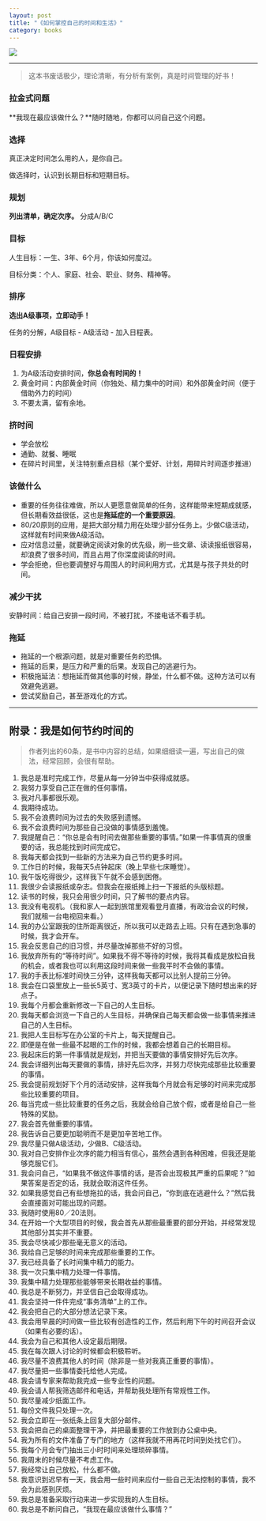 ```yaml
---
layout: post
title: "《如何掌控自己的时间和生活》"
category: books
---
```


<a href="https://book.douban.com/subject/1436707/"><img src="https://img3.doubanio.com/view/subject/s/public/s1918400.jpg" /></a>

---

> 这本书废话极少，理论清晰，有分析有案例，真是时间管理的好书！

### 拉金式问题

**我现在最应该做什么？**随时随地，你都可以问自己这个问题。

### 选择

真正决定时间怎么用的人，是你自己。

做选择时，认识到长期目标和短期目标。

### 规划

**列出清单，确定次序。** 分成A/B/C

### 目标

人生目标：一生、3年、6个月，你该如何度过。

目标分类：个人、家庭、社会、职业、财务、精神等。

### 排序

**选出A级事项，立即动手！**

任务的分解，A级目标 - A级活动 - 加入日程表。

### 日程安排

1. 为A级活动安排时间，**你总会有时间的！**
2. 黄金时间：内部黄金时间（你独处、精力集中的时间）和外部黄金时间（便于借助外力的时间）
3. 不要太满，留有余地。

### 挤时间

- 学会放松
- 通勤、就餐、睡眠
- 在碎片时间里，关注特别重点目标（某个爱好、计划，用碎片时间逐步推进）

### 该做什么

- 重要的任务往往难做，所以人更愿意做简单的任务，这样能带来短期成就感，但长期看效益很低，这也是**拖延症的一个重要原因**。
- 80/20原则的应用，是把大部分精力用在处理少部分任务上。少做C级活动，这样就有时间来做A级活动。
- 应对信息过量，就要确定阅读对象的优先级，刷一些文章、读读报纸很容易，却浪费了很多时间，而且占用了你深度阅读的时间。
- 学会拒绝，但也要调整好与周围人的时间利用方式，尤其是与孩子共处的时间。

### 减少干扰

安静时间：给自己安排一段时间，不被打扰，不接电话不看手机。

### 拖延

- 拖延的一个根源问题，就是对重要任务的恐惧。
- 拖延的后果，是压力和严重的后果。发现自己的逃避行为。
- 积极拖延法：想拖延而做其他事的时候，静坐，什么都不做。这种方法可以有效避免逃避。
- 尝试奖励自己，甚至游戏化的方式。

---

## 附录：我是如何节约时间的

>  作者列出的60条，是书中内容的总结，如果细细读一遍，写出自己的做法，经常回顾，会很有帮助。

1. 我总是准时完成工作，尽量从每一分钟当中获得成就感。
2. 我努力享受自己正在做的任何事情。
3. 我对凡事都很乐观。
4. 我期待成功。
5. 我不会浪费时间为过去的失败感到遗憾。
6. 我不会浪费时间为那些自己没做的事情感到羞愧。
7. 我提醒自己：“你总是会有时间去做那些重要的事情。”如果一件事情真的很重要的话，我总能找到时间完成它。
8. 我每天都会找到一些新的方法来为自己节约更多时间。
9. 工作日的时候，我每天5点钟起床（晚上早些七床睡觉）。
10. 我午饭吃得很少，这样我下午就不会感到困倦。
11. 我很少会读报纸或杂志。但我会在报纸摊上扫一下报纸的头版标题。
12. 读书的时候，我只会用很少时间，只了解书的要点内容。
13. 我没有电视机。（我和家人一起到旅馆里观看登月直播，有政治会议的时候，我们就租一台电视回来看。）
14. 我的办公室跟我的住所距离很近，所以我可以走路去上班。只有在遇到急事的时候，我才会开车。
15. 我会反思自己的旧习惯，并尽量改掉那些不好的习惯。
16. 我放弃所有的“等待时间”。如果我不得不等待的时候，我将其看成是放松自我的机会，或者我也可以利用这段时间来做一些我平时不会做的事情。
17. 我的手表比标准时间快三分钟，这样我每天都可以比别人提前三分钟。
18. 我会在口袋里放上一些长5英寸、宽3英寸的卡片，以便记录下随时想出来的好点子。
19. 我每个月都会重新修改一下自己的人生目标。
20. 我每天都会浏览一下自己的人生目标，并确保自己每天都会做一些事情来推进自己的人生目标。
21. 我把人生目标写在办公室的卡片上，每天提醒自己。
22. 即便是在做一些最不起眼的工作的时候，我都会想着自己的长期目标。
23. 我起床后的第一件事情就是规划，并把当天要做的事情安排好先后次序。
24. 我会详细列出每天要做的事情，排好先后次序，并努力尽快完成那些比较重要的事情。
25. 我会提前规划好下个月的活动安排，这样我每个月就会有足够的时间来完成那些比较重要的项目。
26. 每当完成一些比较重要的任务之后，我就会给自己放个假，或者是给自己一些特殊的奖励。
27. 我会首先做重要的事情。
28. 我告诉自己要更加聪明而不是更加辛苦地工作。
29. 我尽量只做A级活动，少做B、C级活动。
30. 我对自己安排作业次序的能力相当有信心，虽然会遇到各种困难，但我还是能够克服它们。
31. 我会问自己，“如果我不做这件事情的话，是否会出现极其严重的后果呢？”如果答案是否定的话，我就会取消这件任务。
32. 如果我感觉自己有些想拖拉的话，我会问自己，“你到底在逃避什么？”然后我会直接面对可能出现的问题。
33. 我随时使用80／20法则。
34. 在开始一个大型项目的时候，我会首先从那些最重要的部分开始，并经常发现其他部分其实并不重要。
35. 我会尽快减少那些毫无意义的活动。
36. 我给自己足够的时间来完成那些重要的工作。
37. 我已经具备了长时间集中精力的能力。
38. 我一次只集中精力处理一件事情。
39. 我集中精力处理那些能够带来长期收益的事情。
40. 我总是不断努力，并坚信自己会取得成功。
41. 我会坚持一件件完成“事务清单”上的工作。
42. 我会把自己的大部分想法记录下来。
43. 我会用早晨的时间做一些比较有创造性的工作，然后利用下午的时间召开会议（如果有必要的话）。
44. 我会为自己和其他人设定最后期限。
45. 我在每次跟人讨论的时候都会积极聆听。
46. 我尽量不浪费其他人的时间（除非是一些对我真正重要的事情）。
47. 我尽量把一些事情委托给他人完成。
48. 我会请专家来帮助我完成一些专业性的问题。
49. 我会请人帮我筛选邮件和电话，并帮助我处理所有常规性工作。
50. 我尽量减少纸面工作。
51. 每份文件我只处理一次。
52. 我会立即在一张纸条上回复大部分邮件。
53. 我会把自己的桌面整理干净，并把最重要的工作放到办公桌中央。
54. 我为所有的文件准备了专门的地方（这样我就不用再花时间到处找它们）。
55. 我每个月会专门抽出三小时时间来处理琐碎事情。
56. 我周末的时候尽量不考虑工作。
57. 我经常让自己放松，什么都不做。
58. 我意识到迟早有一天，我会用一些时间来应付一些自己无法控制的事情，我不会为此感到厌烦。
59. 我总是准备采取行动来进一步实现我的人生目标。
60. 我总是不断问自己，“我现在最应该做什么事情？”